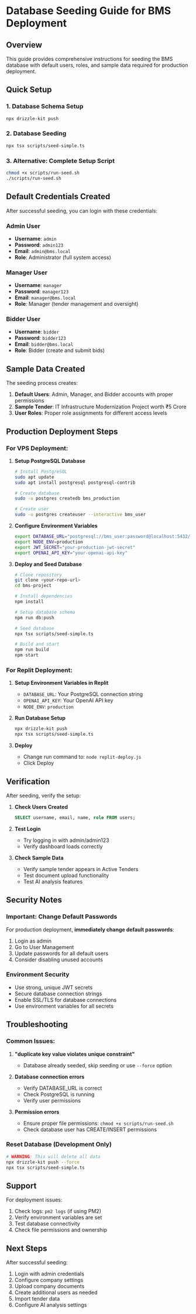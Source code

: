 # Database Seeding Guide for BMS Deployment

## Overview
This guide provides comprehensive instructions for seeding the BMS database with default users, roles, and sample data required for production deployment.

## Quick Setup

### 1. Database Schema Setup
```bash
npx drizzle-kit push
```

### 2. Database Seeding
```bash
npx tsx scripts/seed-simple.ts
```

### 3. Alternative: Complete Setup Script
```bash
chmod +x scripts/run-seed.sh
./scripts/run-seed.sh
```

## Default Credentials Created

After successful seeding, you can login with these credentials:

### Admin User
- **Username**: `admin`
- **Password**: `admin123`
- **Email**: `admin@bms.local`
- **Role**: Administrator (full system access)

### Manager User
- **Username**: `manager`
- **Password**: `manager123`
- **Email**: `manager@bms.local`
- **Role**: Manager (tender management and oversight)

### Bidder User
- **Username**: `bidder` 
- **Password**: `bidder123`
- **Email**: `bidder@bms.local`
- **Role**: Bidder (create and submit bids)

## Sample Data Created

The seeding process creates:

1. **Default Users**: Admin, Manager, and Bidder accounts with proper permissions
2. **Sample Tender**: IT Infrastructure Modernization Project worth ₹5 Crore
3. **User Roles**: Proper role assignments for different access levels

## Production Deployment Steps

### For VPS Deployment:

1. **Setup PostgreSQL Database**
   ```bash
   # Install PostgreSQL
   sudo apt update
   sudo apt install postgresql postgresql-contrib
   
   # Create database
   sudo -u postgres createdb bms_production
   
   # Create user
   sudo -u postgres createuser --interactive bms_user
   ```

2. **Configure Environment Variables**
   ```bash
   export DATABASE_URL="postgresql://bms_user:password@localhost:5432/bms_production"
   export NODE_ENV=production
   export JWT_SECRET="your-production-jwt-secret"
   export OPENAI_API_KEY="your-openai-api-key"
   ```

3. **Deploy and Seed Database**
   ```bash
   # Clone repository
   git clone <your-repo-url>
   cd bms-project
   
   # Install dependencies
   npm install
   
   # Setup database schema
   npm run db:push
   
   # Seed database
   npx tsx scripts/seed-simple.ts
   
   # Build and start
   npm run build
   npm start
   ```

### For Replit Deployment:

1. **Setup Environment Variables in Replit**
   - `DATABASE_URL`: Your PostgreSQL connection string
   - `OPENAI_API_KEY`: Your OpenAI API key
   - `NODE_ENV`: `production`

2. **Run Database Setup**
   ```bash
   npx drizzle-kit push
   npx tsx scripts/seed-simple.ts
   ```

3. **Deploy**
   - Change run command to: `node replit-deploy.js`
   - Click Deploy

## Verification

After seeding, verify the setup:

1. **Check Users Created**
   ```sql
   SELECT username, email, name, role FROM users;
   ```

2. **Test Login**
   - Try logging in with admin/admin123
   - Verify dashboard loads correctly

3. **Check Sample Data**
   - Verify sample tender appears in Active Tenders
   - Test document upload functionality
   - Test AI analysis features

## Security Notes

### Important: Change Default Passwords

For production deployment, **immediately change default passwords**:

1. Login as admin
2. Go to User Management
3. Update passwords for all default users
4. Consider disabling unused accounts

### Environment Security

- Use strong, unique JWT secrets
- Secure database connection strings
- Enable SSL/TLS for database connections
- Use environment variables for all secrets

## Troubleshooting

### Common Issues:

1. **"duplicate key value violates unique constraint"**
   - Database already seeded, skip seeding or use `--force` option

2. **Database connection errors**
   - Verify DATABASE_URL is correct
   - Check PostgreSQL is running
   - Verify user permissions

3. **Permission errors**
   - Ensure proper file permissions: `chmod +x scripts/run-seed.sh`
   - Check database user has CREATE/INSERT permissions

### Reset Database (Development Only)
```bash
# WARNING: This will delete all data
npx drizzle-kit push --force
npx tsx scripts/seed-simple.ts
```

## Support

For deployment issues:
1. Check logs: `pm2 logs` (if using PM2)
2. Verify environment variables are set
3. Test database connectivity
4. Check file permissions and ownership

## Next Steps

After successful seeding:
1. Login with admin credentials
2. Configure company settings
3. Upload company documents
4. Create additional users as needed
5. Import tender data
6. Configure AI analysis settings